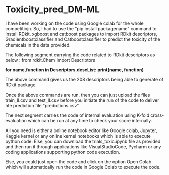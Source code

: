 # Toxicity_pred_DM-ML

I have been working on the code using Google colab for the whole competitiojn.
So, I had to use the "pip install packagename" command to install RDkit, xgboost and catboost packages to import RDkit descriptors, Gradientboostclassifier and Catboostclassifier to predict the toxicity of the chemicals in the data provided.

The following segment carrying the code related to RDkit descriptors as below :
from rdkit.Chem import Descriptors

**for name,function in Descriptors.descList:
  print(name, function)**
  
The above command gives us the 208 descriptors being able to generate of RDkit package.

Once the above commands are run, then you can just upload the files train_II.csv and test_II.csv before you initiate the run of the code to deliver hte prediction file "predictions.csv"


The next segment carries the code of internal evaluation using K-fold cross-evaluation which can be run at any time to check your score internally.


All you need is either a online notebook editor like Google colab, Jupyter, Kaggle kernel or any online kernel notebooks which is able to execute python code. Else, you can download the trials_toxic.ipynb file as provided and then run it through applications like VisualStudioCode, Pycharm or any coding applications supporting python code execution.

Else, you could just open the code and click on the option Open Colab which will automatically run the code in Google Colab to execute the code.


